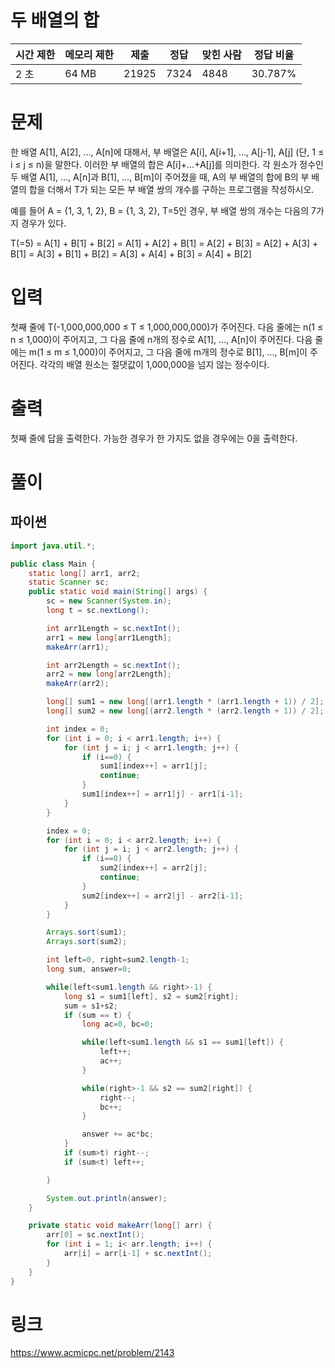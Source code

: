 # 두 배열의 합
|시간 제한|	메모리 제한|	제출|	정답|	맞힌 사람|	정답 비율|
|---------|-----------|-----|-----|----------|-----------|
|2 초     |64 MB      |21925| 7324|4848      |	30.787%   |

# 문제
한 배열 A[1], A[2], …, A[n]에 대해서, 부 배열은 A[i], A[i+1], …, A[j-1], A[j] (단, 1 ≤ i ≤ j ≤ n)을 말한다. 이러한 부 배열의 합은 A[i]+…+A[j]를 의미한다. 각 원소가 정수인 두 배열 A[1], …, A[n]과 B[1], …, B[m]이 주어졌을 때, A의 부 배열의 합에 B의 부 배열의 합을 더해서 T가 되는 모든 부 배열 쌍의 개수를 구하는 프로그램을 작성하시오.

예를 들어 A = {1, 3, 1, 2}, B = {1, 3, 2}, T=5인 경우, 부 배열 쌍의 개수는 다음의 7가지 경우가 있다.

T(=5) = A[1] + B[1] + B[2]
      = A[1] + A[2] + B[1]
      = A[2] + B[3]
      = A[2] + A[3] + B[1]
      = A[3] + B[1] + B[2]
      = A[3] + A[4] + B[3]
      = A[4] + B[2] 

# 입력
첫째 줄에 T(-1,000,000,000 ≤ T ≤ 1,000,000,000)가 주어진다. 다음 줄에는 n(1 ≤ n ≤ 1,000)이 주어지고, 그 다음 줄에 n개의 정수로 A[1], …, A[n]이 주어진다. 다음 줄에는 m(1 ≤ m ≤ 1,000)이 주어지고, 그 다음 줄에 m개의 정수로 B[1], …, B[m]이 주어진다. 각각의 배열 원소는 절댓값이 1,000,000을 넘지 않는 정수이다.

# 출력
첫째 줄에 답을 출력한다. 가능한 경우가 한 가지도 없을 경우에는 0을 출력한다.


# 풀이
## 파이썬
``` java
import java.util.*;

public class Main {
	static long[] arr1, arr2;
	static Scanner sc;
	public static void main(String[] args) {
		sc = new Scanner(System.in);
		long t = sc.nextLong();

		int arr1Length = sc.nextInt();
		arr1 = new long[arr1Length];
		makeArr(arr1);

		int arr2Length = sc.nextInt();
		arr2 = new long[arr2Length];
		makeArr(arr2);

		long[] sum1 = new long[(arr1.length * (arr1.length + 1)) / 2];
		long[] sum2 = new long[(arr2.length * (arr2.length + 1)) / 2];

		int index = 0;
		for (int i = 0; i < arr1.length; i++) {
			for (int j = i; j < arr1.length; j++) {
				if (i==0) {
					sum1[index++] = arr1[j];
					continue;
				}
				sum1[index++] = arr1[j] - arr1[i-1];
			}
		}

		index = 0;
		for (int i = 0; i < arr2.length; i++) {
			for (int j = i; j < arr2.length; j++) {
				if (i==0) {
					sum2[index++] = arr2[j];
					continue;
				}
				sum2[index++] = arr2[j] - arr2[i-1];
			}
		}

		Arrays.sort(sum1);
		Arrays.sort(sum2);

		int left=0, right=sum2.length-1;
		long sum, answer=0;

		while(left<sum1.length && right>-1) {
			long s1 = sum1[left], s2 = sum2[right];
			sum = s1+s2;
			if (sum == t) {
				long ac=0, bc=0;

				while(left<sum1.length && s1 == sum1[left]) {
					left++;
					ac++;
				}

				while(right>-1 && s2 == sum2[right]) {
					right--;
					bc++;
				}

				answer += ac*bc;
			}
			if (sum>t) right--;
			if (sum<t) left++;

		}

		System.out.println(answer);
	}

	private static void makeArr(long[] arr) {
		arr[0] = sc.nextInt();
		for (int i = 1; i< arr.length; i++) {
			arr[i] = arr[i-1] + sc.nextInt();
		}
	}
}

```


# 링크
https://www.acmicpc.net/problem/2143
